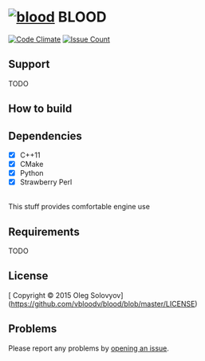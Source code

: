 # [![blood](https://encrypted-tbn1.gstatic.com/images?q=tbn:ANd9GcQskUVlkkik165_r2_L29rPguUe0Kzny5TmZ5AF2wqGt8der9BH)](https://encrypted-tbn1.gstatic.com/images?q=tbn:ANd9GcQskUVlkkik165_r2_L29rPguUe0Kzny5TmZ5AF2wqGt8der9BH) BLOOD 
[![Code Climate](https://codeclimate.com/github/vbloodv/blood/badges/gpa.svg)](https://codeclimate.com/github/vbloodv/blood)
[![Issue Count](https://codeclimate.com/github/vbloodv/blood/badges/issue_count.svg)](https://codeclimate.com/github/vbloodv/blood)

## Support
TODO

## How to build


## Dependencies
- [x] C++11
- [x] CMake
- [x] Python
- [x] Strawberry Perl
<br>
This stuff provides comfortable engine use


## Requirements
TODO

## License
[ Copyright © 2015 Oleg Solovyov] (https://github.com/vbloodv/blood/blob/master/LICENSE)

## Problems
Please report any problems by [opening an issue](https://github.com/vbloodv/blood/issues/new).
